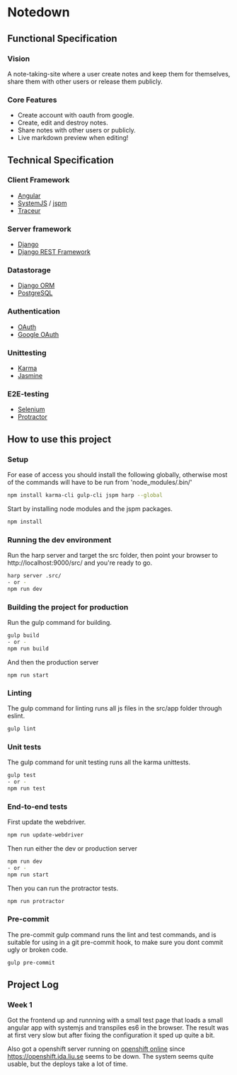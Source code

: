 # Notedown

## Functional Specification

### Vision
A note-taking-site where a user create notes and keep them for themselves,
share them with other users or release them publicly. 

### Core Features

- Create account with oauth from google.
- Create, edit and destroy notes.
- Share notes with other users or publicly.
- Live markdown preview when editing!

## Technical Specification

### Client Framework

- [Angular][angular]
- [SystemJS][systemjs] / [jspm][jspm]
- [Traceur][traceur]

### Server framework

- [Django][django]
- [Django REST Framework][django-rest-framework]

### Datastorage

- [Django ORM][django-orm]
- [PostgreSQL][postgresql]

### Authentication

- [OAuth][oauth]
- [Google OAuth][google-oauth]

### Unittesting

- [Karma][karma]
- [Jasmine][jasmine]

### E2E-testing
- [Selenium][selenium]
- [Protractor][protractor]

## How to use this project

### Setup

For ease of access you should install the following globally, otherwise most of
the commands will have to be run from 'node_modules/.bin/'

```sh
npm install karma-cli gulp-cli jspm harp --global
```

Start by installing node modules and the jspm packages.

```sh
npm install
```

### Running the dev environment

Run the harp server and target the src folder, then point your browser to
http://localhost:9000/src/ and you're ready to go.

```sh
harp server .src/
- or -
npm run dev
```

### Building the project for production

Run the gulp command for building.

```sh
gulp build
- or -
npm run build
```

And then the production server

```
npm run start
```

### Linting

The gulp command for linting runs all js files in the src/app folder through
eslint. 

```sh
gulp lint
```

### Unit tests

The gulp command for unit testing runs all the karma unittests.

```sh
gulp test
- or -
npm run test
```

### End-to-end tests

First update the webdriver.

```sh
npm run update-webdriver
```

Then run either the dev or production server

```sh
npm run dev
- or -
npm run start
```

Then you can run the protractor tests.

```sh
npm run protractor
```

### Pre-commit

The pre-commit gulp command runs the lint and test commands, and is suitable
for using in a git pre-commit hook, to make sure you dont commit ugly or broken
code.

```sh
gulp pre-commit
```

## Project Log

### Week 1

Got the frontend up and runnning with a small test page that loads a small
angular app with systemjs and transpiles es6 in the browser. The result was at
first very slow but after fixing the configuration it sped up quite a bit.

Also got a openshift server running on [openshift online][openshift] since 
https://openshift.ida.liu.se seems to be down. The system seems quite usable, 
but the deploys take a lot of time.


[angular]: https://angular.io/
[traceur]: https://github.com/google/traceur-compiler
[SystemJS]: https://github.com/systemjs/systemjs
[jspm]: http://jspm.io/
[django]: https://www.djangoproject.com/
[django-rest-framework]: http://www.django-rest-framework.org/
[django-orm]: https://docs.djangoproject.com/en/1.8/topics/db/
[postgresql]: http://www.postgresql.org/
[oauth]: http://oauth.net/2/
[google-oauth]: https://developers.google.com/accounts/docs/OAuth2/
[karma]: http://karma-runner.github.io/0.12/index.html
[jasmine]: http://jasmine.github.io/
[protractor]: http://angular.github.io/protractor/
[selenium]: http://docs.seleniumhq.org/
[openshift]: https://openshift.redhat.com
